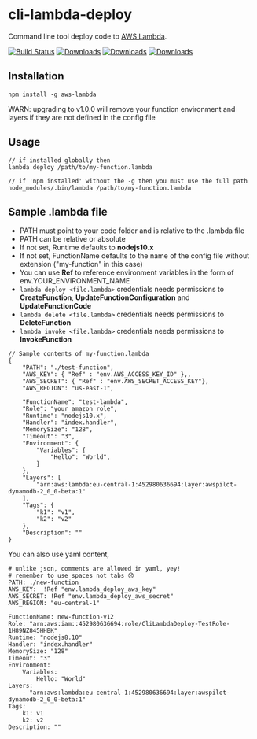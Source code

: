 

# cli-lambda-deploy
Command line tool deploy code to [AWS Lambda](http://aws.amazon.com/lambda/).  

[![Build Status](https://travis-ci.org/awspilot/cli-lambda-deploy.svg?branch=master)](https://travis-ci.org/awspilot/cli-lambda-deploy)
[![Downloads](https://img.shields.io/npm/dm/aws-lambda?maxAge=2592000)](https://www.npmjs.com/package/aws-lambda)
[![Downloads](https://img.shields.io/npm/dy/aws-lambda?maxAge=2592000)](https://www.npmjs.com/package/aws-lambda)
[![Downloads](https://img.shields.io/npm/dt/aws-lambda?maxAge=2592000)](https://www.npmjs.com/package/aws-lambda)


## Installation

```
npm install -g aws-lambda
```

WARN: upgrading to v1.0.0 will remove your function environment and layers if they are not defined in the config file  


## Usage

```
// if installed globally then
lambda deploy /path/to/my-function.lambda

// if 'npm installed' without the -g then you must use the full path
node_modules/.bin/lambda /path/to/my-function.lambda
```

## Sample .lambda file

 * PATH must point to your code folder and is relative to the .lambda file  
 * PATH can be relative or absolute  
 * If not set, Runtime defaults to **nodejs10.x**  
 * If not set, FunctionName defaults to the name of the config file without extension ("my-function" in this case)  
 * You can use **Ref** to reference environment variables in the form of env.YOUR_ENVIRONMENT_NAME  
 * `lambda deploy <file.lambda>` credentials needs permissions to **CreateFunction**, **UpdateFunctionConfiguration** and **UpdateFunctionCode**  
 * `lambda delete <file.lambda>` credentials needs permissions to **DeleteFunction**  
 * `lambda invoke <file.lambda>` credentials needs permissions to **InvokeFunction**  


```
// Sample contents of my-function.lambda
{
	"PATH": "./test-function",
	"AWS_KEY": { "Ref" : "env.AWS_ACCESS_KEY_ID" },,
	"AWS_SECRET": { "Ref" : "env.AWS_SECRET_ACCESS_KEY"},
	"AWS_REGION": "us-east-1",

	"FunctionName": "test-lambda",
	"Role": "your_amazon_role",
	"Runtime": "nodejs10.x",
	"Handler": "index.handler",
	"MemorySize": "128",
	"Timeout": "3",
	"Environment": {
		"Variables": {
			"Hello": "World",
		}
	},
	"Layers": [
		"arn:aws:lambda:eu-central-1:452980636694:layer:awspilot-dynamodb-2_0_0-beta:1"
	],
	"Tags": {
		"k1": "v1",
		"k2": "v2"
	},
	"Description": ""
}
```

You can also use yaml content,
```
# unlike json, comments are allowed in yaml, yey!
# remember to use spaces not tabs 😞
PATH: ./new-function
AWS_KEY:  !Ref "env.lambda_deploy_aws_key"
AWS_SECRET: !Ref "env.lambda_deploy_aws_secret"
AWS_REGION: "eu-central-1"

FunctionName: new-function-v12
Role: "arn:aws:iam::452980636694:role/CliLambdaDeploy-TestRole-1H89NZ845HHBK"
Runtime: "nodejs8.10"
Handler: "index.handler"
MemorySize: "128"
Timeout: "3"
Environment:
    Variables:
        Hello: "World"
Layers:
    - "arn:aws:lambda:eu-central-1:452980636694:layer:awspilot-dynamodb-2_0_0-beta:1"
Tags:
    k1: v1
    k2: v2
Description: ""
```
